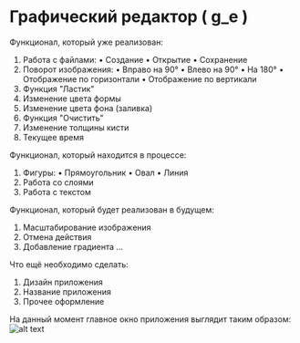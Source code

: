 # Графический редактор ( g_e )

Функционал, который уже реализован:
1. Работа с файлами:
  •	Создание
  •	Открытие
  •	Сохранение
2. Поворот изображения:
  •	Вправо на 90°
  •	Влево на 90°
  •	На 180°
  •	Отображение по горизонтали
  •	Отображение по вертикали
3. Функция "Ластик"
4. Изменение цвета формы
5. Изменение цвета фона (заливка)
6. Функция "Очистить"
7. Изменение толщины кисти
8. Текущее время

Функционал, который находится в процессе:
1. Фигуры:
  •	Прямоугольник
  •	Овал
  • Линия
2. Работа со слоями
3. Работа с текстом

Функционал, который будет реализован в будущем:
1. Масштабирование изображения
2. Отмена действия
3. Добавление градиента
...

Что ещё необходимо сделать:
1. Дизайн приложения
2. Название приложения
3. Прочее оформление

На данный момент главное окно приложения выглядит таким образом:
![alt text](master/форма.png)
